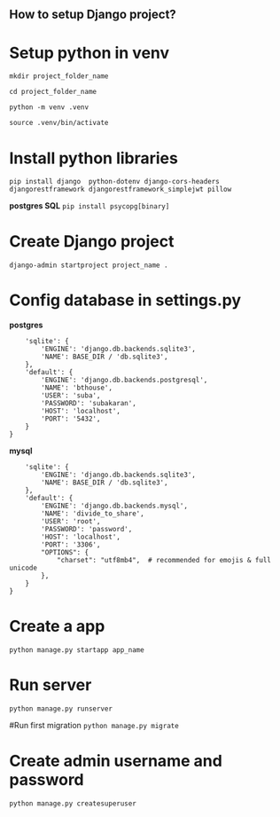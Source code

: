 ## How to setup Django project? 

# Setup python in venv
`mkdir project_folder_name`

`cd project_folder_name`

`python -m venv .venv`

`source .venv/bin/activate`


# Install python libraries

`pip install django  python-dotenv django-cors-headers djangorestframework djangorestframework_simplejwt pillow`


**postgres SQL**
`pip install psycopg[binary]`

# Create Django project
`django-admin startproject project_name .`

# Config database in settings.py

**postgres**
```DATABASES = {
    'sqlite': {
        'ENGINE': 'django.db.backends.sqlite3',
        'NAME': BASE_DIR / 'db.sqlite3',
    },
    'default': {
        'ENGINE': 'django.db.backends.postgresql',
        'NAME': 'bthouse',
        'USER': 'suba',
        'PASSWORD': 'subakaran',
        'HOST': 'localhost',
        'PORT': '5432',
    }
}
```

**mysql**

```DATABASES = {
    'sqlite': {
        'ENGINE': 'django.db.backends.sqlite3',
        'NAME': BASE_DIR / 'db.sqlite3',
    },
    'default': {
        'ENGINE': 'django.db.backends.mysql',
        'NAME': 'divide_to_share',  
        'USER': 'root',  
        'PASSWORD': 'password',  
        'HOST': 'localhost',  
        'PORT': '3306',
        "OPTIONS": {
            "charset": "utf8mb4",  # recommended for emojis & full unicode
        },
    }
}
```

# Create a app
`python manage.py startapp app_name`

# Run server 
`python manage.py runserver`

#Run first migration
`python manage.py migrate`

# Create admin username and password 
`python manage.py createsuperuser`






